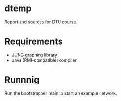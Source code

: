 dtemp
==
Report and sources for DTU course.

Requirements
===

 * JUNG graphing library
 * Java (RMI-compatible) compiler

Runnnig
===

Run the bootstrapper main to start an example network.

